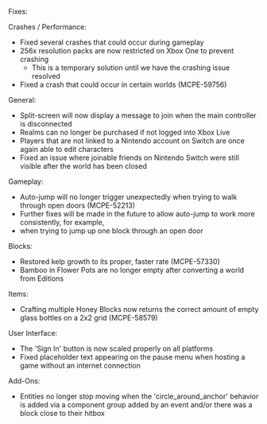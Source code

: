 Fixes:

Crashes / Performance:
        
   * Fixed several crashes that could occur during gameplay
   * 256x resolution packs are now restricted on Xbox One to prevent crashing
     * This is a temporary solution until we have the crashing issue resolved
   * Fixed a crash that could occur in certain worlds (MCPE-59756)

General:
        
   * Split-screen will now display a message to join when the main controller is disconnected
   * Realms can no longer be purchased if not logged into Xbox Live
   * Players that are not linked to a Nintendo account on Switch are once again able to edit characters
   * Fixed an issue where joinable friends on Nintendo Switch were still visible after the world has been closed
     

Gameplay:
        
   * Auto-jump will no longer trigger unexpectedly when trying to walk through open doors (MCPE-52213)
   * Further fixes will be made in the future to allow auto-jump to work more consistently, for example, 
   * when trying to jump up one block through an open door

Blocks:
        
   * Restored kelp growth to its proper, faster rate (MCPE-57330)
   * Bamboo in Flower Pots are no longer empty after converting a world from Editions

Items:
        
   * Crafting multiple Honey Blocks now returns the correct amount of empty glass bottles on a 
        2x2 grid (MCPE-58579)

User Interface:

   * The 'Sign In' button is now scaled properly on all platforms
   * Fixed placeholder text appearing on the pause menu when hosting a game without an internet connection

 Add-Ons:
 
   * Entities no longer stop moving when the 'circle_around_anchor' behavior is added via a component 
        group added by an event and/or there was a block close to their hitbox